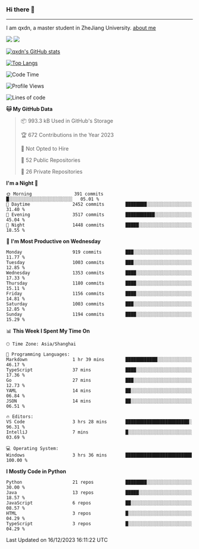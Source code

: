 ### Hi there 👋
---

I am qxdn, a master student in ZheJiang University. [about me](https://qianxu.run/about/)

[![](https://img.shields.io/badge/blog-qxdn-brightgreen?style=for-the-badge&logo=hexo)](https://qianxu.run) [![](https://img.shields.io/badge/bilibili-qxdn-ff69b4?style=for-the-badge&logo=Bilibili)](https://space.bilibili.com/11674667)


[![qxdn's GitHub stats](https://github-readme-stats.vercel.app/api?username=qxdn&count_private=true&show_icons=true)](https://github.com/qxdn)

[![Top Langs](https://github-readme-stats.vercel.app/api/top-langs/?username=qxdn&layout=compact)](https://github.com/qxdn)

<!--START_SECTION:waka-->
![Code Time](http://img.shields.io/badge/Code%20Time-1%2C330%20hrs%201%20min-blue)

![Profile Views](http://img.shields.io/badge/Profile%20Views-19-blue)

![Lines of code](https://img.shields.io/badge/From%20Hello%20World%20I%27ve%20Written-10.7%20million%20lines%20of%20code-blue)

**🐱 My GitHub Data** 

> 📦 993.3 kB Used in GitHub's Storage 
 > 
> 🏆 672 Contributions in the Year 2023
 > 
> 🚫 Not Opted to Hire
 > 
> 📜 52 Public Repositories 
 > 
> 🔑 26 Private Repositories 
 > 
**I'm a Night 🦉** 

```text
🌞 Morning                391 commits         █░░░░░░░░░░░░░░░░░░░░░░░░   05.01 % 
🌆 Daytime                2452 commits        ████████░░░░░░░░░░░░░░░░░   31.40 % 
🌃 Evening                3517 commits        ███████████░░░░░░░░░░░░░░   45.04 % 
🌙 Night                  1448 commits        █████░░░░░░░░░░░░░░░░░░░░   18.55 % 
```
📅 **I'm Most Productive on Wednesday** 

```text
Monday                   919 commits         ███░░░░░░░░░░░░░░░░░░░░░░   11.77 % 
Tuesday                  1003 commits        ███░░░░░░░░░░░░░░░░░░░░░░   12.85 % 
Wednesday                1353 commits        ████░░░░░░░░░░░░░░░░░░░░░   17.33 % 
Thursday                 1180 commits        ████░░░░░░░░░░░░░░░░░░░░░   15.11 % 
Friday                   1156 commits        ████░░░░░░░░░░░░░░░░░░░░░   14.81 % 
Saturday                 1003 commits        ███░░░░░░░░░░░░░░░░░░░░░░   12.85 % 
Sunday                   1194 commits        ████░░░░░░░░░░░░░░░░░░░░░   15.29 % 
```


📊 **This Week I Spent My Time On** 

```text
🕑︎ Time Zone: Asia/Shanghai

💬 Programming Languages: 
Markdown                 1 hr 39 mins        ████████████░░░░░░░░░░░░░   46.17 % 
TypeScript               37 mins             ████░░░░░░░░░░░░░░░░░░░░░   17.36 % 
Go                       27 mins             ███░░░░░░░░░░░░░░░░░░░░░░   12.73 % 
YAML                     14 mins             ██░░░░░░░░░░░░░░░░░░░░░░░   06.84 % 
JSON                     14 mins             ██░░░░░░░░░░░░░░░░░░░░░░░   06.51 % 

🔥 Editors: 
VS Code                  3 hrs 28 mins       ████████████████████████░   96.31 % 
IntelliJ                 7 mins              █░░░░░░░░░░░░░░░░░░░░░░░░   03.69 % 

💻 Operating System: 
Windows                  3 hrs 36 mins       █████████████████████████   100.00 % 
```

**I Mostly Code in Python** 

```text
Python                   21 repos            ████████░░░░░░░░░░░░░░░░░   30.00 % 
Java                     13 repos            █████░░░░░░░░░░░░░░░░░░░░   18.57 % 
JavaScript               6 repos             ██░░░░░░░░░░░░░░░░░░░░░░░   08.57 % 
HTML                     3 repos             █░░░░░░░░░░░░░░░░░░░░░░░░   04.29 % 
TypeScript               3 repos             █░░░░░░░░░░░░░░░░░░░░░░░░   04.29 % 
```




 Last Updated on 16/12/2023 16:11:22 UTC
<!--END_SECTION:waka-->

<!--
**qxdn/qxdn** is a ✨ _special_ ✨ repository because its `README.md` (this file) appears on your GitHub profile.

Here are some ideas to get you started:

- 🔭 I’m currently working on ...
- 🌱 I’m currently learning ...
- 👯 I’m looking to collaborate on ...
- 🤔 I’m looking for help with ...
- 💬 Ask me about ...
- 📫 How to reach me: ...
- 😄 Pronouns: ...
- ⚡ Fun fact: ...
-->
